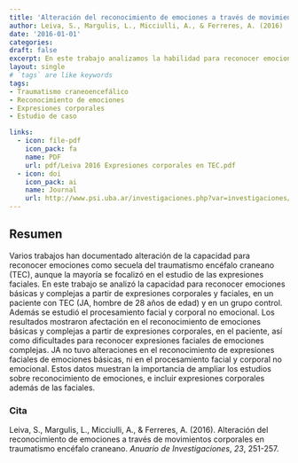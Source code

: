```yaml
---
title: 'Alteración del reconocimiento de emociones a través de movimientos corporales en traumatismo encéfalo craneano'
author: Leiva, S., Margulis, L., Micciulli, A., & Ferreres, A. (2016)
date: '2016-01-01'
categories:
draft: false
excerpt: En este trabajo analizamos la habilidad para reconocer emociones básicas y complejas a partir de expresiones corporales y faciales, en una persona adulta con traumatismo craneoencefálico. Los resultados mostraron afectación en el reconocimiento de emociones básicas y complejas a partir de expresiones corporales sin dificultades en el reconocimiento de expresiones faciales de emociones básicas.
layout: single
# `tags` are like keywords
tags:
- Traumatismo craneoencefálico
- Reconocimiento de emociones
- Expresiones corporales
- Estudio de caso

links:
  - icon: file-pdf
    icon_pack: fa
    name: PDF
    url: pdf/Leiva 2016 Expresiones corporales en TEC.pdf
  - icon: doi
    icon_pack: ai
    name: Journal
    url: http://www.psi.uba.ar/investigaciones.php?var=investigaciones/revistas/anuario/anteriores/anuario23/trabajo.php&id=949 
---
```


## Resumen

Varios trabajos han documentado alteración de la capacidad para reconocer emociones como secuela del traumatismo encéfalo craneano (TEC), aunque la mayoría se focalizó en el estudio de las expresiones faciales. En este trabajo se analizó la capacidad para reconocer emociones básicas y complejas a partir de expresiones corporales y faciales, en un paciente con TEC (JA, hombre de 28 años de edad) y en un grupo control. Además se estudió el procesamiento facial y corporal no emocional. Los resultados mostraron afectación en el reconocimiento de emociones básicas y complejas a partir de expresiones corporales, en el paciente, así como dificultades para reconocer expresiones faciales de emociones complejas. JA no tuvo alteraciones en el reconocimiento de expresiones faciales de emociones básicas, ni en el procesamiento facial y corporal no emocional. Estos datos muestran la importancia de ampliar los estudios sobre reconocimiento de emociones, e incluir expresiones corporales además de las faciales.

### Cita

Leiva, S., Margulis, L., Micciulli, A., & Ferreres, A. (2016). Alteración del reconocimiento de emociones a través de movimientos corporales en traumatismo encéfalo craneano. *Anuario de Investigaciones*, *23*, 251-257.
